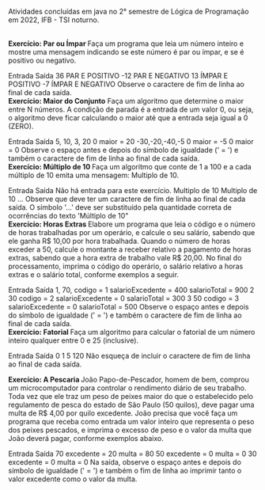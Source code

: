 Atividades concluídas em java no 2° semestre de Lógica de Programação em 2022, IFB - TSI noturno.

<br>
<strong> Exercício: Par ou Ímpar </strong>
Faça um programa que leia um número inteiro e mostre uma mensagem indicando se este número é par ou ímpar, e se é positivo ou negativo.

Entrada	Saída
36	PAR E POSITIVO
-12	PAR E NEGATIVO
13	ÍMPAR E POSITIVO
-7	ÍMPAR E NEGATIVO
Observe o caractere de fim de linha ao final de cada saída.
<br>
<strong>Exercício: Maior do Conjunto</strong>
Faça um algoritmo que determine o maior entre N números. A condição de parada é a entrada de um valor 0, ou seja, o algoritmo deve ficar calculando o maior até que a entrada seja igual a 0 (ZERO).

Entrada	Saída
5, 10, 3, 20
0	maior = 20
-30,-20,-40,-5
0	maior = -5
0	maior = 0
Observe o espaço antes e depois do símbolo de igualdade (' = ') e também o caractere de fim de linha ao final de cada saída.
<br>
<strong> Exercício: Múltiplo de 10 </strong>
Faça um algoritmo que conte de 1 a 100 e a cada múltiplo de 10 emita uma mensagem: Multiplo de 10.

Entrada	Saída
Não há entrada para este exercício.	Multiplo de 10
Multiplo de 10
...
Observe que deve ter um caractere de fim de linha ao final de cada saída. O símbolo '...' deve ser substituído pela quantidade correta de ocorrências do texto 'Múltiplo de 10"
<br>
<strong> Exercício: Horas Extras </strong>
Elabore um programa que leia o código e o número de horas trabalhadas por um operário, e calcule o seu salário, sabendo que ele ganha R$ 10,00 por hora trabalhada. Quando o número de horas exceder a 50, calcule o montante a receber relativo a pagamento de horas extras, sabendo que a hora extra de trabalho vale R$ 20,00. No final do processamento, imprima o código do operário, o salário relativo a horas extras e o salário total, conforme exemplos a seguir.

Entrada	Saída
1, 70,	codigo = 1
salarioExcedente = 400
salarioTotal = 900
2
30	codigo = 2
salarioExcedente = 0
salarioTotal = 300
3
50	codigo = 3
salarioExcedente = 0
salarioTotal = 500
Observe o espaço antes e depois do símbolo de igualdade (' = ') e também o caractere de fim de linha ao final de cada saída.
<br>
<strong> Exercício: Fatorial </strong>
Faça um algoritmo para calcular o fatorial de um número inteiro qualquer entre 0 e 25 (inclusive).

Entrada	Saída
0	1
5	120
Não esqueça de incluir o caractere de fim de linha ao final de cada saída.

<strong> Exercício: A Pescaria </strong>
João Papo-de-Pescador, homem de bem, comprou um microcomputador para controlar o rendimento diário de seu trabalho. Toda vez que ele traz um peso de peixes maior do que o estabelecido pelo regulamento de pesca do estado de São Paulo (50 quilos), deve pagar uma multa de R$ 4,00 por quilo excedente. João precisa que você faça um programa que receba como entrada um valor inteiro que representa o peso dos peixes pescados, e imprima o excesso de peso e o valor da multa que João deverá pagar, conforme exemplos abaixo.

Entrada	Saída
70	excedente = 20
multa = 80
50	excedente = 0
multa = 0
30	excedente = 0
multa = 0
Na saída, observe o espaço antes e depois do símbolo de igualdade (' = ') e também o fim de linha ao imprimir tanto o valor excedente como o valor da multa.
